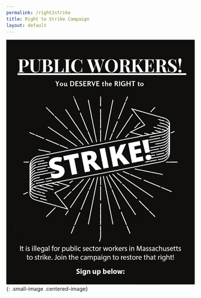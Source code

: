 ```yaml
---
permalink: /right2strike
title: Right to Strike Campaign
layout: default
---
```

![Right to Strike Image](/img/right-to-strike_website.jpg)
{: .small-image .centered-image}

<script charset="utf-8" type="text/javascript" src="//js.hsforms.net/forms/shell.js"></script>

<script>
  hbspt.forms.create({
	region: "na1",
	portalId: "6201350",
	formId: "4cc0ca22-fecd-4e1d-8ab1-44d902ba3e4b"
});
</script>
